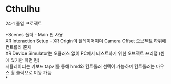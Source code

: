 # Cthulhu
 24-1 졸업 프로젝트
	
 *Scenes 폴더 - Main 씬 사용 <br/>
 XR Interaction Setup - XR Origin이 플레이어이며 Camera Offset 오브젝트 하위에 컨트롤러 존재 <br/>
 XR Device Simulator는 오큘러스 없이 PC에서 테스트하기 위한 오브젝트 프리팹 (씬에 있기만 하면 됨) <br/>
 시뮬레이터는 키보드 tap키를 통해 hmd와 컨트롤러 선택이 가능하며 컨트롤러는 마우스 휠 클릭으로 이동 가능 <br/> *

